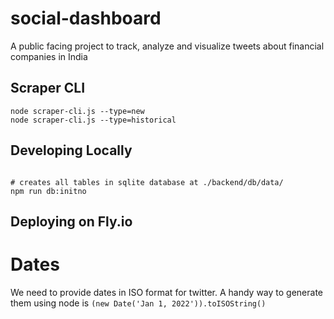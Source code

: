 # social-dashboard

A public facing project to track, analyze and visualize tweets about financial companies in India

## Scraper CLI

```
node scraper-cli.js --type=new
node scraper-cli.js --type=historical
```

## Developing Locally

```

# creates all tables in sqlite database at ./backend/db/data/
npm run db:initno

```

## Deploying on Fly.io

# Dates

We need to provide dates in ISO format for twitter. A handy way to generate them using node is `(new Date('Jan 1, 2022')).toISOString()`
